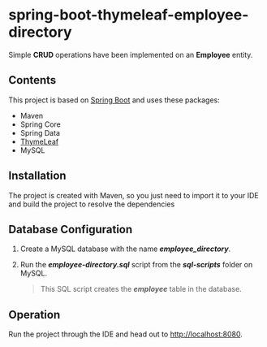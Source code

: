 # spring-boot-thymeleaf-employee-directory

Simple **CRUD** operations have been implemented on an **Employee** entity.


## Contents 


This project is based on [Spring Boot](https://spring.io/projects/spring-boot) and uses these packages:

- Maven
- Spring Core
- Spring Data
- [ThymeLeaf](https://www.thymeleaf.org/)
- MySQL


## Installation


The project is created with Maven, so you just need to import it to your IDE and build the project to resolve the dependencies


## Database Configuration


1. Create a MySQL database with the name ***employee_directory***.
2. Run the ***employee-directory.sql*** script from the ***sql-scripts*** folder on MySQL.

    > This SQL script creates the ***employee*** table in the database.


## Operation


Run the project through the IDE and head out to [http://localhost:8080](http://localhost:8080).

